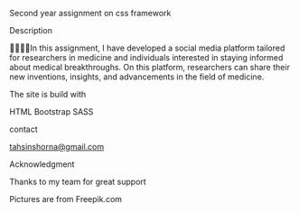 Second year assignment on css framework


Description


👩‍🔬👨‍🔬In this assignment, I have developed a social media platform tailored for researchers in medicine and individuals interested in staying informed about medical breakthroughs. On this platform, researchers can share their new inventions, insights, and advancements in the field of medicine.

The site is build with


HTML
Bootstrap 
SASS

contact

tahsinshorna@gmail.com

Acknowledgment

Thanks to my team for great support

Pictures are from
Freepik.com


